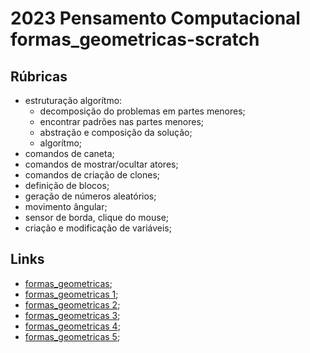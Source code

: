 # 2023 Pensamento Computacional formas_geometricas-scratch

## Rúbricas

* estruturação algorítmo:
  * decomposição do problemas em partes menores;
  * encontrar padrões nas partes menores;
  * abstração e composição da solução;
  * algorítmo;
* comandos de caneta;
* comandos de mostrar/ocultar atores;
* comandos de criação de clones;
* definição de blocos;
* geração de números aleatórios;
* movimento ângular;
* sensor de borda, clique do mouse;
* criação e modificação de variáveis;

## Links

* [formas_geometricas](https://scratch.mit.edu/projects/874424776);
* [formas_geometricas 1](https://scratch.mit.edu/projects/874428228);
* [formas_geometricas 2](https://scratch.mit.edu/projects/874430034);
* [formas_geometricas 3](https://scratch.mit.edu/projects/874430662);
* [formas_geometricas 4](https://scratch.mit.edu/projects/874432560);
* [formas_geometricas 5](https://scratch.mit.edu/projects/874433672);

